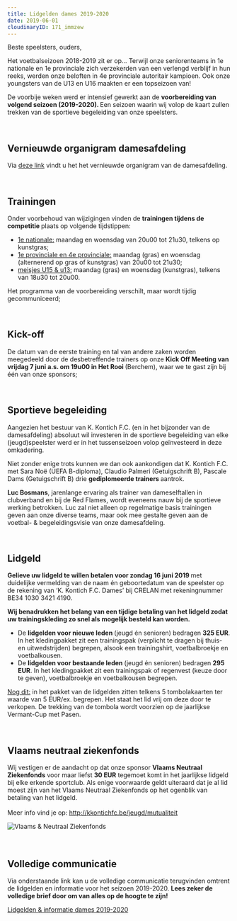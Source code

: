 ```yaml
---
title: Lidgelden dames 2019-2020
date: 2019-06-01
cloudinaryID: 171_immzew
---
```

<p class="p2">Beste speelsters, ouders,</p>
<p class="p2">Het voetbalseizoen 2018-2019 zit er op&hellip; Terwijl onze seniorenteams in 1<span class="s2">e </span>nationale en 1<span class="s2">e </span>provinciale zich verzekerden van een verlengd verblijf in hun reeks, werden onze beloften in 4<span class="s2">e </span>provinciale autoritair kampioen. Ook onze youngsters van de U13 en U16 maakten er een topseizoen van!</p>
<p class="p2">De voorbije weken werd er intensief gewerkt aan de <strong>voorbereiding van volgend seizoen (2019-2020). </strong>Een seizoen waarin wij volop de kaart zullen trekken van de sportieve begeleiding van onze speelsters.</p>
<br/>
<h2 class="p2">Vernieuwde organigram damesafdeling</h2>
<p>Via <a title="Lidgelden &amp; informatie dames 2019-2020" href="http://kkontichfc.be/uploads/downloads/lidgeld-dames-2019-2020.pdf" target="_blank" rel="noopener">deze link</a> vindt u het het vernieuwde organigram van de damesafdeling.</p>
<br/>
<h2>Trainingen</h2>
<p class="p2">Onder voorbehoud van wijzigingen vinden de <strong>trainingen tijdens de competitie </strong>plaats op volgende tijdstippen:</p>
<ul>
  <li class="p2"><span style="text-decoration: underline;">1<span class="s1">e </span>nationale:</span> maandag en woensdag van 20u00 tot 21u30, telkens op kunstgras;</li>
  <li class="p2"><span style="text-decoration: underline;">1<span class="s1">e </span>provinciale en 4<span class="s1">e </span>provinciale:</span> maandag (gras) en woensdag (alternerend op gras of kunstgras) van 20u00 tot 21u30;</li>
  <li class="p3"><span style="text-decoration: underline;">meisjes U15 &amp; u13:</span> maandag (gras) en woensdag (kunstgras), telkens van 18u30 tot 20u00.</li>
</ul>
<p class="p1">Het programma van de voorbereiding verschilt, maar wordt tijdig gecommuniceerd;</p>
<br/>
<h2>Kick-off</h2>
<p class="p2">De datum van de eerste training en tal van andere zaken worden meegedeeld door de desbetreffende trainers op onze <strong>Kick Off Meeting van vrijdag 7 juni a.s. om 19u00 in Het Rooi </strong>(Berchem), waar we te gast zijn bij &eacute;&eacute;n van onze sponsors;</p>
<br/>
<h2 class="p2">Sportieve begeleiding</h2>
<p class="p2">Aangezien het bestuur van K. Kontich F.C. (en in het bijzonder van de damesafdeling) absoluut wil investeren in de sportieve begeleiding van elke (jeugd)speelster werd er in het tussenseizoen volop ge&iuml;nvesteerd in deze omkadering.</p>
<p class="p2">Niet zonder enige trots kunnen we dan ook aankondigen dat K. Kontich F.C. met Sara No&euml; (UEFA B-diploma), Claudio Palmeri (Getuigschrift B), Pascale Dams (Getuigschrift B) drie <strong>gediplomeerde trainers </strong>aantrok.</p>
<p class="p2"><strong>Luc Bosmans</strong>, jarenlange ervaring als trainer van dameselftallen in clubverband en bij de Red Flames, wordt eveneens nauw bij de sportieve werking betrokken. Luc zal niet alleen op regelmatige basis trainingen geven aan onze diverse teams, maar ook mee gestalte geven aan de voetbal- &amp; begeleidingsvisie van onze damesafdeling.</p>
<br/>
<h2 class="p2">Lidgeld</h2>
<p class="p2"><strong>Gelieve uw lidgeld te willen betalen voor zondag 16 juni 2019 </strong>met duidelijke vermelding van de naam &eacute;n geboortedatum van de speelster op de rekening van &lsquo;K. Kontich F.C. Dames&rsquo; bij CRELAN met rekeningnummer BE34 1030 3421 4190.</p>
<p class="p2"><span class="s1"><strong>Wij benadrukken het belang van een tijdige betaling van het lidgeld zodat uw trainingskleding zo snel als mogelijk besteld kan worden. </strong></span></p>
<ul>
  <li class="p2">De <span class="s1"><strong>lidgelden voor nieuwe leden </strong></span>(jeugd &eacute;n senioren) bedragen <strong>325 EUR</strong>. In het kledingpakket zit een trainingspak (verplicht te dragen bij thuis- en uitwedstrijden) begrepen, alsook een trainingshirt, voetbalbroekje en voetbalkousen.</li>
  <li class="p2">De <span class="s1"><strong>lidgelden voor bestaande leden </strong></span>(jeugd &eacute;n senioren) bedragen <strong>295 EUR</strong>. In het kledingpakket zit een trainingspak of regenvest (keuze door te geven), voetbalbroekje en voetbalkousen begrepen.&nbsp;</li>
</ul>
<p><span style="text-decoration: underline;">Nog dit:</span> in het pakket van de lidgelden zitten telkens 5 tombolakaarten ter waarde van 5 EUR/ex. begrepen. Het staat het lid vrij om deze door te verkopen. De trekking van de tombola wordt voorzien op de jaarlijkse Vermant-Cup met Pasen.</p>
<br/>
<h2>Vlaams neutraal ziekenfonds</h2>
<p>Wij vestigen er de aandacht op dat onze sponsor <strong>Vlaams Neutraal Ziekenfonds</strong> voor maar liefst <strong>30 EUR</strong>&nbsp;tegemoet komt in het jaarlijkse lidgeld bij elke erkende sportclub. Als enige voorwaarde geldt uiteraard dat je al lid moest zijn van het Vlaams Neutraal Ziekenfonds op het ogenblik van betaling van het lidgeld. <br /><br />Meer info vind je op: <a href="http://kkontichfc.be/jeugd/mutualiteit">http://kkontichfc.be/jeugd/mutualiteit</a></p>
<div class="center"><img style="max-width: 80%;" src="https://res.cloudinary.com/kkontichfc/image/upload/v1556376650/sponsors/vlaams-neutraal-ziekenfonds.png" alt="Vlaams &amp; Neutraal Ziekenfonds" /></div>
<div class="center">&nbsp;</div>
<br/>
<h2>Volledige communicatie</h2>
<p>Via onderstaande link kan u de volledige communicatie terugvinden omtrent de lidgelden en informatie voor het seizoen 2019-2020. <strong>Lees zeker de volledige brief door om van alles op de hoogte te zijn!</strong></p>
<div><a class="more" title="Lidgelden &amp; informatie dames 2019-2020" href="https://res.cloudinary.com/kkontichfc/image/upload/v1561490164/downloads/lidgeld-dames-2019-2020_f6szmr.pdf" target="_blank" rel="noopener">Lidgelden &amp; informatie dames 2019-2020</a></div>